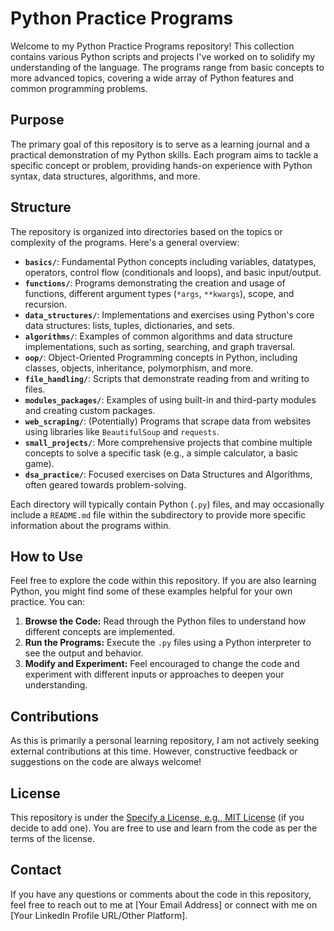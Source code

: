 # Python Practice Programs

Welcome to my Python Practice Programs repository! This collection contains various Python scripts and projects I've worked on to solidify my understanding of the language. The programs range from basic concepts to more advanced topics, covering a wide array of Python features and common programming problems.

## Purpose

The primary goal of this repository is to serve as a learning journal and a practical demonstration of my Python skills. Each program aims to tackle a specific concept or problem, providing hands-on experience with Python syntax, data structures, algorithms, and more.

## Structure

The repository is organized into directories based on the topics or complexity of the programs. Here's a general overview:

- **`basics/`**: Fundamental Python concepts including variables, datatypes, operators, control flow (conditionals and loops), and basic input/output.
- **`functions/`**: Programs demonstrating the creation and usage of functions, different argument types (`*args`, `**kwargs`), scope, and recursion.
- **`data_structures/`**: Implementations and exercises using Python's core data structures: lists, tuples, dictionaries, and sets.
- **`algorithms/`**: Examples of common algorithms and data structure implementations, such as sorting, searching, and graph traversal.
- **`oop/`**: Object-Oriented Programming concepts in Python, including classes, objects, inheritance, polymorphism, and more.
- **`file_handling/`**: Scripts that demonstrate reading from and writing to files.
- **`modules_packages/`**: Examples of using built-in and third-party modules and creating custom packages.
- **`web_scraping/`**: (Potentially) Programs that scrape data from websites using libraries like `BeautifulSoup` and `requests`.
- **`small_projects/`**: More comprehensive projects that combine multiple concepts to solve a specific task (e.g., a simple calculator, a basic game).
- **`dsa_practice/`**: Focused exercises on Data Structures and Algorithms, often geared towards problem-solving.

Each directory will typically contain Python (`.py`) files, and may occasionally include a `README.md` file within the subdirectory to provide more specific information about the programs within.

## How to Use

Feel free to explore the code within this repository. If you are also learning Python, you might find some of these examples helpful for your own practice. You can:

1.  **Browse the Code:** Read through the Python files to understand how different concepts are implemented.
2.  **Run the Programs:** Execute the `.py` files using a Python interpreter to see the output and behavior.
3.  **Modify and Experiment:** Feel encouraged to change the code and experiment with different inputs or approaches to deepen your understanding.

## Contributions

As this is primarily a personal learning repository, I am not actively seeking external contributions at this time. However, constructive feedback or suggestions on the code are always welcome!

## License

This repository is under the [Specify a License, e.g., MIT License](LICENSE) (if you decide to add one). You are free to use and learn from the code as per the terms of the license.

## Contact

If you have any questions or comments about the code in this repository, feel free to reach out to me at [Your Email Address] or connect with me on [Your LinkedIn Profile URL/Other Platform].

<!--
Learn Python
    learnpython.org
    Draw heart using Python.
    password generator based on params.
    write your own timerscripts.
 -->
